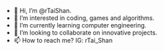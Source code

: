 - 👋 Hi, I’m @rTaiShan.
- 👀 I’m interested in coding, games and algorithms.
- 🌱 I’m currently learning computer engineering.
- 💞️ I’m looking to collaborate on innovative projects.
- 📫 How to reach me? IG: rTai_Shan

<!---
rTaiShan/rTaiShan is a ✨ special ✨ repository because its `README.md` (this file) appears on your GitHub profile.
You can click the Preview link to take a look at your changes.
--->

